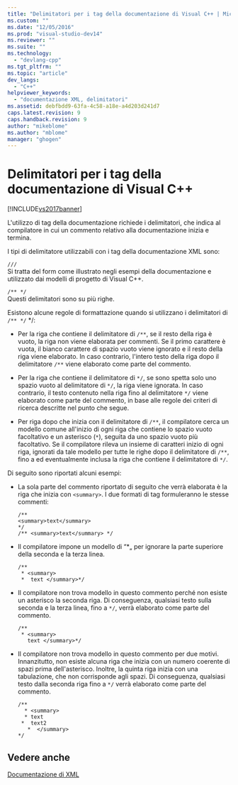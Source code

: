 ```yaml
---
title: "Delimitatori per i tag della documentazione di Visual C++ | Microsoft Docs"
ms.custom: ""
ms.date: "12/05/2016"
ms.prod: "visual-studio-dev14"
ms.reviewer: ""
ms.suite: ""
ms.technology: 
  - "devlang-cpp"
ms.tgt_pltfrm: ""
ms.topic: "article"
dev_langs: 
  - "C++"
helpviewer_keywords: 
  - "documentazione XML, delimitatori"
ms.assetid: debfbdd9-63fa-4c58-a18e-a4d203d241d7
caps.latest.revision: 9
caps.handback.revision: 9
author: "mikeblome"
ms.author: "mblome"
manager: "ghogen"
---
```

# Delimitatori per i tag della documentazione di Visual C++
[!INCLUDE[vs2017banner](../assembler/inline/includes/vs2017banner.md)]

L'utilizzo di tag della documentazione richiede i delimitatori, che indica al compilatore in cui un commento relativo alla documentazione inizia e termina.  
  
 I tipi di delimitatore utilizzabili con i tag della documentazione XML sono:  
  
 `///`  
 Si tratta del form come illustrato negli esempi della documentazione e utilizzato dai modelli di progetto di Visual C\+\+.  
  
 `/** */`  
 Questi delimitatori sono su più righe.  
  
 Esistono alcune regole di formattazione quando si utilizzano i delimitatori di `/** */` \*\/:  
  
-   Per la riga che contiene il delimitatore di `/**`, se il resto della riga è vuoto, la riga non viene elaborata per commenti.  Se il primo carattere è vuota, il bianco carattere di spazio vuoto viene ignorato e il resto della riga viene elaborato.  In caso contrario, l'intero testo della riga dopo il delimitatore `/**` viene elaborato come parte del commento.  
  
-   Per la riga che contiene il delimitatore di `*/`, se sono spetta solo uno spazio vuoto al delimitatore di `*/`, la riga viene ignorata.  In caso contrario, il testo contenuto nella riga fino al delimitatore `*/` viene elaborato come parte del commento, in base alle regole dei criteri di ricerca descritte nel punto che segue.  
  
-   Per riga dopo che inizia con il delimitatore di `/**`, il compilatore cerca un modello comune all'inizio di ogni riga che contiene lo spazio vuoto facoltativo e un asterisco \(`*`\), seguita da uno spazio vuoto più facoltativo.  Se il compilatore rileva un insieme di caratteri inizio di ogni riga, ignorati da tale modello per tutte le righe dopo il delimitatore di `/**`, fino a ed eventualmente inclusa la riga che contiene il delimitatore di `*/`.  
  
 Di seguito sono riportati alcuni esempi:  
  
-   La sola parte del commento riportato di seguito che verrà elaborata è la riga che inizia con `<summary>`.  I due formati di tag formuleranno le stesse commenti:  
  
    ```  
    /**  
    <summary>text</summary>   
    */  
    /** <summary>text</summary> */  
    ```  
  
-   Il compilatore impone un modello di “\*„ per ignorare la parte superiore della seconda e la terza linea.  
  
    ```  
    /**  
     * <summary>  
     *  text </summary>*/  
    ```  
  
-   Il compilatore non trova modello in questo commento perché non esiste un asterisco la seconda riga.  Di conseguenza, qualsiasi testo sulla seconda e la terza linea, fino a `*/`, verrà elaborato come parte del commento.  
  
    ```  
    /**  
     * <summary>  
       text </summary>*/  
    ```  
  
-   Il compilatore non trova modello in questo commento per due motivi.  Innanzitutto, non esiste alcuna riga che inizia con un numero coerente di spazi prima dell'asterisco.  Inoltre, la quinta riga inizia con una tabulazione, che non corrisponde agli spazi.  Di conseguenza, qualsiasi testo dalla seconda riga fino a `*/` verrà elaborato come parte del commento.  
  
    ```  
    /**  
      * <summary>  
      * text   
     *  text2  
       *  </summary>  
    */  
    ```  
  
## Vedere anche  
 [Documentazione di XML](../ide/xml-documentation-visual-cpp.md)